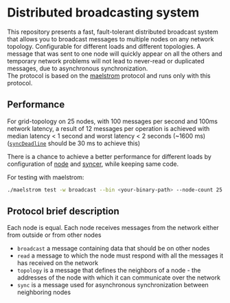 # Distributed broadcasting system

This repository presents a fast, fault-tolerant distributed broadcast system that allows you to broadcast messages to multiple nodes on any network topology. Configurable for different loads and different topologies.  A message that was sent to one node will quickly appear on all the others and temporary network problems will not lead to never-read or duplicated messages, due to asynchronous synchronization.  
The protocol is based on the [maelstrom](https://github.com/jepsen-io/maelstrom) protocol and runs only with this protocol.  

## Performance

For grid-topology on 25 nodes, with 100 messages per second and 100ms network latency, a result of 12 messages per operation is achieved with median latency < 1 second and worst latency < 2 seconds (~1600 ms) ([`syncDeadline`](https://github.com/ebriussenex/dist-broadcast/blob/master/main.go#L22) should be 30 ms to achieve this)  
  
There is a chance to achieve a better performance for different loads by configuration of [node](https://github.com/ebriussenex/dist-broadcast/blob/master/node/node.go) and [syncer](https://github.com/ebriussenex/dist-broadcast/blob/master/node/syncer.go), while keeping same code.  

For testing with maelstrom:  

```bash
./maelstrom test -w broadcast --bin <your-binary-path> --node-count 25 --time-limit 20 --rate 100 --latency 100
```

## Protocol brief description

Each node is equal. Each node receives messages from the network either from outside or from other nodes

- `broadcast` a message containing data that should be on other nodes
- `read` a message to which the node must respond with all the messages it has received on the network
- `topology` is a message that defines the neighbors of a node - the addresses of the node with which it can communicate over the network
- `sync` is a message used for asynchronous synchronization between neighboring nodes

